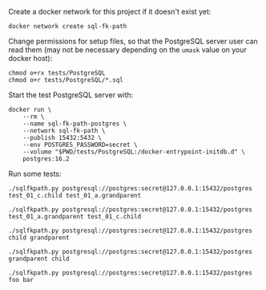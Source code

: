 Create a docker network for this project if it doesn't exist yet:

    docker network create sql-fk-path

Change permissions for setup files, so that the PostgreSQL server user can read
them (may not be necessary depending on the `umask` value on your docker host):

    chmod o+rx tests/PostgreSQL
    chmod o+r tests/PostgreSQL/*.sql

Start the test PostgreSQL server with:

    docker run \
        --rm \
        --name sql-fk-path-postgres \
        --network sql-fk-path \
        --publish 15432:5432 \
        --env POSTGRES_PASSWORD=secret \
        --volume "$PWD/tests/PostgreSQL:/docker-entrypoint-initdb.d" \
        postgres:16.2

Run some tests:

    ./sqlfkpath.py postgresql://postgres:secret@127.0.0.1:15432/postgres test_01_c.child test_01_a.grandparent

    ./sqlfkpath.py postgresql://postgres:secret@127.0.0.1:15432/postgres test_01_a.grandparent test_01_c.child

    ./sqlfkpath.py postgresql://postgres:secret@127.0.0.1:15432/postgres child grandparent

    ./sqlfkpath.py postgresql://postgres:secret@127.0.0.1:15432/postgres grandparent child

    ./sqlfkpath.py postgresql://postgres:secret@127.0.0.1:15432/postgres foo bar
